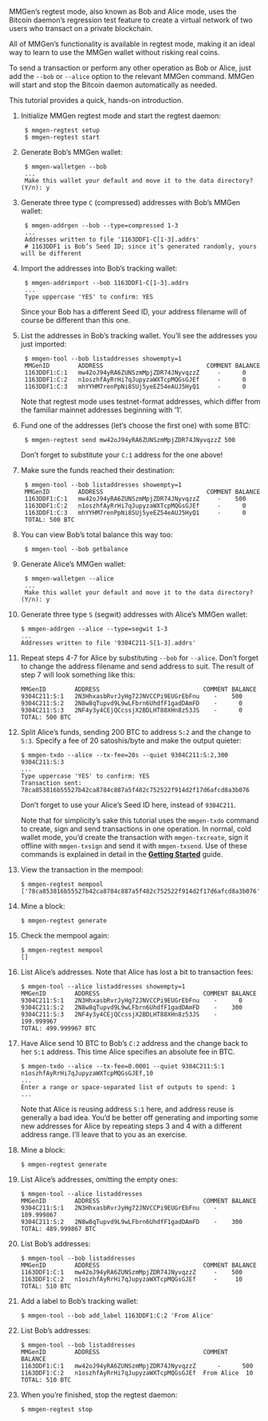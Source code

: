 MMGen’s regtest mode, also known as Bob and Alice mode, uses the Bitcoin
daemon’s regression test feature to create a virtual network of two users who
transact on a private blockchain.

All of MMGen’s functionality is available in regtest mode, making it an ideal
way to learn to use the MMGen wallet without risking real coins.

To send a transaction or perform any other operation as Bob or Alice, just add
the `--bob` or `--alice` option to the relevant MMGen command.  MMGen will start
and stop the Bitcoin daemon automatically as needed.

This tutorial provides a quick, hands-on introduction.

1. Initialize MMGen regtest mode and start the regtest daemon:

		$ mmgen-regtest setup
		$ mmgen-regtest start

2. Generate Bob’s MMGen wallet:

		$ mmgen-walletgen --bob
		...
		Make this wallet your default and move it to the data directory? (Y/n): y

3. Generate three type `C` (compressed) addresses with Bob’s MMGen wallet:

		$ mmgen-addrgen --bob --type=compressed 1-3
		...
		Addresses written to file '1163DDF1-C[1-3].addrs'
		# 1163DDF1 is Bob’s Seed ID; since it’s generated randomly, yours will be different

4. Import the addresses into Bob’s tracking wallet:

		$ mmgen-addrimport --bob 1163DDF1-C[1-3].addrs
		...
		Type uppercase 'YES' to confirm: YES

	Since your Bob has a different Seed ID, your address filename will of course
	be different than this one.

5. List the addresses in Bob’s tracking wallet.  You’ll see the addresses you
just imported:

		$ mmgen-tool --bob listaddresses showempty=1
		MMGenID        ADDRESS                             COMMENT BALANCE
		1163DDF1:C:1   mw42oJ94yRA6ZUNSzmMpjZDR74JNyvqzzZ     -      0
		1163DDF1:C:2   n1oszhfAyRrHi7qJupyzaWXTcpMQGsGJEf     -      0
		1163DDF1:C:3   mhYYHM7renPpNi8SUj5yeEZ54eAUJ5HyQ1     -      0

	Note that regtest mode uses testnet-format addresses, which differ from the
	familiar mainnet addresses beginning with ’1’.

6. Fund one of the addresses (let’s choose the first one) with some BTC:

		$ mmgen-regtest send mw42oJ94yRA6ZUNSzmMpjZDR74JNyvqzzZ 500

	Don’t forget to substitute your `C:1` address for the one above!

7. Make sure the funds reached their destination:

		$ mmgen-tool --bob listaddresses showempty=1
		MMGenID        ADDRESS                             COMMENT BALANCE
		1163DDF1:C:1   mw42oJ94yRA6ZUNSzmMpjZDR74JNyvqzzZ     -    500
		1163DDF1:C:2   n1oszhfAyRrHi7qJupyzaWXTcpMQGsGJEf     -      0
		1163DDF1:C:3   mhYYHM7renPpNi8SUj5yeEZ54eAUJ5HyQ1     -      0
		TOTAL: 500 BTC

8. You can view Bob’s total balance this way too:

		$ mmgen-tool --bob getbalance

9. Generate Alice’s MMGen wallet:

		$ mmgen-walletgen --alice
		...
		Make this wallet your default and move it to the data directory? (Y/n): y

10. Generate three type `S` (segwit) addresses with Alice’s MMGen wallet:

		$ mmgen-addrgen --alice --type=segwit 1-3
		...
		Addresses written to file '9304C211-S[1-3].addrs'

11. Repeat steps 4-7 for Alice by substituting `--bob` for `--alice`.  Don’t
forget to change the address filename and send address to suit.  The result of
step 7 will look something like this:

		MMGenID        ADDRESS                             COMMENT BALANCE
		9304C211:S:1   2N3HhxasbRvrJyHg72JNVCCPi9EUGrEbFnu    -    500
		9304C211:S:2   2N8w8qTupvd9L9wLFbrn6UhdfF1gadDAmFD    -      0
		9304C211:S:3   2NF4y3y4CEjQCcssjX2BDLHT88XHn8z53JS    -      0
		TOTAL: 500 BTC

12. Split Alice’s funds, sending 200 BTC to address `S:2` and the change to
`S:3`.  Specify a fee of 20 satoshis/byte and make the output quieter:

		$ mmgen-txdo --alice --tx-fee=20s --quiet 9304C211:S:2,300 9304C211:S:3
		...
		Type uppercase 'YES' to confirm: YES
		Transaction sent: 78ca853816b55527b42ca8784c887a5f482c752522f914d2f17d6afcd8a3b076

	Don’t forget to use your Alice’s Seed ID here, instead of `9304C211`.

	Note that for simplicity’s sake this tutorial uses the `mmgen-txdo` command
	to create, sign and send transactions in one operation.  In normal, cold
	wallet mode, you’d create the transaction with `mmgen-txcreate`, sign it
	offline with `mmgen-txsign` and send it with `mmgen-txsend`.  Use of these
	commands is explained in detail in the [**Getting Started**][G] guide.

13. View the transaction in the mempool:

		$ mmgen-regtest mempool
		['78ca853816b55527b42ca8784c887a5f482c752522f914d2f17d6afcd8a3b076']

14. Mine a block:

		$ mmgen-regtest generate

15. Check the mempool again:

		$ mmgen-regtest mempool
		[]

16. List Alice’s addresses.  Note that Alice has lost a bit to transaction fees:

		$ mmgen-tool --alice listaddresses showempty=1
		MMGenID        ADDRESS                             COMMENT BALANCE
		9304C211:S:1   2N3HhxasbRvrJyHg72JNVCCPi9EUGrEbFnu    -      0
		9304C211:S:2   2N8w8qTupvd9L9wLFbrn6UhdfF1gadDAmFD    -    300
		9304C211:S:3   2NF4y3y4CEjQCcssjX2BDLHT88XHn8z53JS    -    199.999967
		TOTAL: 499.999967 BTC

17. Have Alice send 10 BTC to Bob’s `C:2` address and the change back to her
`S:1` address.  This time Alice specifies an absolute fee in BTC.

		$ mmgen-txdo --alice --tx-fee=0.0001 --quiet 9304C211:S:1 n1oszhfAyRrHi7qJupyzaWXTcpMQGsGJEf,10
		...
		Enter a range or space-separated list of outputs to spend: 1
		...

	Note that Alice is reusing address `S:1` here, and address reuse is
	generally a bad idea.  You’d be better off generating and importing some
	new addresses for Alice by repeating steps 3 and 4 with a different address
	range.  I’ll leave that to you as an exercise.

18. Mine a block:

		$ mmgen-regtest generate

19. List Alice’s addresses, omitting the empty ones:

		$ mmgen-tool --alice listaddresses
		MMGenID        ADDRESS                             COMMENT BALANCE
		9304C211:S:1   2N3HhxasbRvrJyHg72JNVCCPi9EUGrEbFnu    -    189.999867
		9304C211:S:2   2N8w8qTupvd9L9wLFbrn6UhdfF1gadDAmFD    -    300
		TOTAL: 489.999867 BTC

19. List Bob’s addresses:

		$ mmgen-tool --bob listaddresses
		MMGenID        ADDRESS                             COMMENT BALANCE
		1163DDF1:C:1   mw42oJ94yRA6ZUNSzmMpjZDR74JNyvqzzZ     -    500
		1163DDF1:C:2   n1oszhfAyRrHi7qJupyzaWXTcpMQGsGJEf     -     10
		TOTAL: 510 BTC

20. Add a label to Bob’s tracking wallet:

		$ mmgen-tool --bob add_label 1163DDF1:C:2 'From Alice'

21. List Bob’s addresses:

		$ mmgen-tool --bob listaddresses
		MMGenID        ADDRESS                             COMMENT    BALANCE
		1163DDF1:C:1   mw42oJ94yRA6ZUNSzmMpjZDR74JNyvqzzZ      -      500
		1163DDF1:C:2   n1oszhfAyRrHi7qJupyzaWXTcpMQGsGJEf  From Alice  10
		TOTAL: 510 BTC

22. When you’re finished, stop the regtest daemon:

		$ mmgen-regtest stop

[G]: Getting-Started-with-MMGen#a_ct
